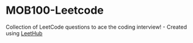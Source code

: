 # MOB100-Leetcode
Collection of LeetCode questions to ace the coding interview! - Created using [LeetHub](https://github.com/QasimWani/LeetHub)
